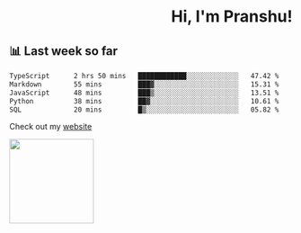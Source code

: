 <div align="right" >
   
   <H1>Hi, I'm Pranshu!</H1>

</div>

## 📊 Last week so far
<!--START_SECTION:waka-->

```txt
TypeScript      2 hrs 50 mins   ████████████░░░░░░░░░░░░░   47.42 %
Markdown        55 mins         ███▓░░░░░░░░░░░░░░░░░░░░░   15.31 %
JavaScript      48 mins         ███▒░░░░░░░░░░░░░░░░░░░░░   13.51 %
Python          38 mins         ██▓░░░░░░░░░░░░░░░░░░░░░░   10.61 %
SQL             20 mins         █▒░░░░░░░░░░░░░░░░░░░░░░░   05.82 %
```

<!--END_SECTION:waka-->

Check out my [website](https://pranshu05.vercel.app)

<img align="left" width="150" src="https://user-images.githubusercontent.com/70943732/209951571-93b7afe5-f523-4683-b725-5d94b287e94e.png">

